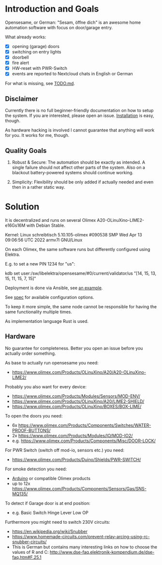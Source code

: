 # Introduction and Goals

Opensesame, or German: "Sesam, öffne dich"
is an awesome home automation software with
focus on door/garage entry.

What already works:

- [X] opening (garage) doors
- [X] switching on entry lights
- [X] doorbell
- [X] fire alert
- [X] HW-reset with PWR-Switch
- [X] events are reported to Nextcloud chats in English or German

For what is missing, see [TODO.md](TODO.md).

## Disclaimer

Currently there is no full beginner-friendly documentation on how to setup the system.
If you are interested, please open an issue.
[Installation](/doc/INSTALL.md) is easy, though.

As hardware hacking is involved I cannot guarantee that anything will work for you.
It works for me, though.

## Quality Goals

1. Robust & Secure:
   The automation should be exactly as intended.
   A single failure should not affect other parts of the system.
   Also on a blackout battery-powered systems should continue working.

2. Simplicity:
   Flexibility should be only added if actually needed and even then in a rather static way.

# Solution

It is decentralized and runs on several Olimex A20-OLinuXino-LIME2-e16Gs16M with Debian Stable.

Kernel: Linux schreibtisch 5.10.105-olimex #090538 SMP Wed Apr 13 09:06:56 UTC 2022 armv7l GNU/Linux

On each Olimex, the same software runs but differently configured using Elektra.

E.g. to set a new PIN 1234 for "us":

kdb set user:/sw/libelektra/opensesame/#0/current/validator/us "[14, 15, 13, 15, 11, 15, 7, 15]"

Deployment is done via Ansible, see [an example](/ansible/playbook.yaml).

See [spec](files/opensesame.spec) for available configuration options.

To keep it more simple, the same node cannot be responsible for having the same functionality multiple times.

As implementation language Rust is used.


## Hardware

No guarantee for completeness.
Better you open an issue before you actually order something.

As base to actually run opensesame you need:

- https://www.olimex.com/Products/OLinuXino/A20/A20-OLinuXino-LIME2/

Probably you also want for every device:

- https://www.olimex.com/Products/Modules/Sensors/MOD-ENV/
- https://www.olimex.com/Products/OLinuXino/A20/LIME2-SHIELD/
- https://www.olimex.com/Products/OLinuXino/BOXES/BOX-LIME/

To open the doors you need:

- 6x https://www.olimex.com/Products/Components/Switches/WATER-PROOF-BUTTONS/
- 2x https://www.olimex.com/Products/Modules/IO/MOD-IO2/
- e.g. https://www.olimex.com/Products/Components/Misc/DOOR-LOCK/

For PWR Switch (switch off mod-io, sensors etc.) you need:

- https://www.olimex.com/Products/Duino/Shields/PWR-SWITCH/

For smoke detection you need:

- [Arduino](arduino) or compatible Olimex products
- up to 12x https://www.olimex.com/Products/Components/Sensors/Gas/SNS-MQ135/

To detect if Garage door is at end position:

- e.g. Basic Switch Hinge Lever Low OP

Furthermore you might need to switch 230V circuits:

- https://en.wikipedia.org/wiki/Snubber
- https://www.homemade-circuits.com/prevent-relay-arcing-using-rc-snubber-circuits/
- This is German but contains many interesting links on how to choose the values of R and C:
  http://www.dse-faq.elektronik-kompendium.de/dse-faq.htm#F.25.1

